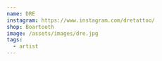 ```yaml
---
name: DRE
instagram: https://www.instagram.com/dretattoo/
shop: Boartooth
image: /assets/images/dre.jpg
tags:
  - artist
---
```

